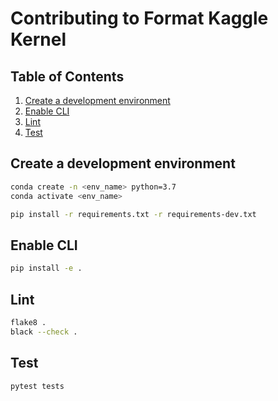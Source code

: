 # Contributing to Format Kaggle Kernel

## Table of Contents

1. [Create a development environment](#create-a-development-environment)
1. [Enable CLI](#enable-cli)
1. [Lint](#lint)
1. [Test](#test)

## Create a development environment

```bash
conda create -n <env_name> python=3.7
conda activate <env_name>

pip install -r requirements.txt -r requirements-dev.txt
```

## Enable CLI

```bash
pip install -e .
```

## Lint

```bash
flake8 .
black --check .
```

## Test

```bash
pytest tests
```
